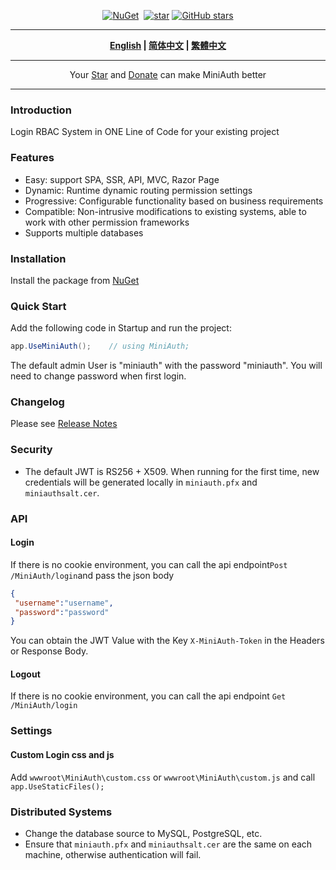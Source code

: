 <div align="center">
<p><a href="https://www.nuget.org/packages/MiniAuth"><img src="https://img.shields.io/nuget/v/MiniAuth.svg" alt="NuGet"></a>  <a href="https://www.nuget.org/packages/MiniAuth"><img src="https://img.shields.io/nuget/dt/MiniAuth.svg" alt=""></a>  
<a href="https://gitee.com/mini-software/MiniAuth"><img src="https://gitee.com/mini-software/MiniAuth/badge/star.svg" alt="star"></a> <a href="https://github.com/Mini-Software/MiniAuth" rel="nofollow"><img src="https://img.shields.io/github/stars/Mini-Software/MiniAuth?logo=github" alt="GitHub stars"></a> 
</p>
</div>

---

<div align="center">
<p><strong><a href="README.md">English</a> | <a href="README.zh-CN.md">简体中文</a> | <a href="README.zh-Hant.md">繁體中文</a></strong></p>
</div>

---

<div align="center">
 Your <a href="https://github.com/mini-software/miniauth">Star</a> and <a href="https://edu.51cto.com/course/32914.html">Donate</a> can make MiniAuth better 
</div>


---


### Introduction

Login RBAC System in ONE Line of Code for your existing project


### Features

* Easy: support SPA, SSR, API, MVC, Razor Page 
* Dynamic: Runtime dynamic routing permission settings
* Progressive: Configurable functionality based on business requirements
* Compatible: Non-intrusive modifications to existing systems, able to work with other permission frameworks
* Supports multiple databases


### Installation

Install the package from [NuGet](https://www.nuget.org/packages/MiniAuth)


### Quick Start

Add the following code in Startup and run the project:

```csharp
app.UseMiniAuth();    // using MiniAuth; 
```

The default admin User is "miniauth" with the password "miniauth". You will need to change password when first login.


### Changelog

Please see [Release Notes](releases)


### Security

* The default JWT is RS256 + X509. When running for the first time, new credentials will be generated locally in `miniauth.pfx` and `miniauthsalt.cer`.

### API

#### Login

If there is no cookie environment, you can call the api endpoint`Post /MiniAuth/login`and pass the json body

```json
{  
 "username":"username",  
 "password":"password"  
}
```

You can obtain the JWT Value with the Key `X-MiniAuth-Token` in the Headers or Response Body.

#### Logout

If there is no cookie environment, you can call the api endpoint `Get /MiniAuth/login`

### Settings

#### Custom Login css and js

Add `wwwroot\MiniAuth\custom.css` or `wwwroot\MiniAuth\custom.js` and call `app.UseStaticFiles();`

### Distributed Systems

- Change the database source to MySQL, PostgreSQL, etc.
- Ensure that `miniauth.pfx` and `miniauthsalt.cer` are the same on each machine, otherwise authentication will fail.
